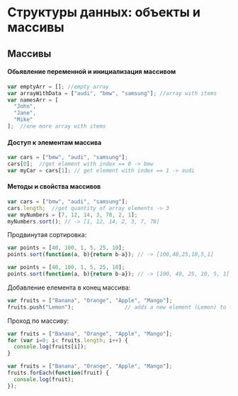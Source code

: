 # Структуры данных: объекты и массивы

## Массивы

#### Обьявление переменной и инициализация массивом
```javascript
var emptyArr = []; //empty array
var arrayWithData = ["audi", "bmw", "samsung"]; //array with items
var namesArr = [
  "John",
  "Jane",
  "Mike"
];  //one more array with items
```

#### Доступ к элементам массива

```javascript
var cars = ["bmw", "audi", "samsung"];
cars[0];  //get element with index == 0 -> bmw
var myCar = cars[1]; // get element with index == 1 -> audi
```

#### Методы и свойства массивов

```javascript
var cars = ["bmw", "audi", "samsung"];
cars.length;  //get quantity of array elements -> 3
var myNumbers = [7, 12, 14, 3, 78, 2, 1];
myNumbers.sort(); // -> [1, 12, 14, 2, 3, 7, 78]
```

Продвинутая сортировка:
```javascript
var points = [40, 100, 1, 5, 25, 10];
points.sort(function(a, b){return b-a}); // -> [100,40,25,10,5,1]
```

```javascript
var points = [40, 100, 1, 5, 25, 10];
points.sort(function(a, b){return b-a}); // -> [100, 40, 25, 10, 5, 1]
```

Добавление елемента в конец массива:
```javascript
var fruits = ["Banana", "Orange", "Apple", "Mango"];
fruits.push("Lemon");                // adds a new element (Lemon) to fruits
```

Проход по массиву:
```javascript
var fruits = ["Banana", "Orange", "Apple", "Mango"];
for (var i=0; i< fruits.length; i++) {
  console.log(fruits[i]);
}
```

```javascript
var fruits = ["Banana", "Orange", "Apple", "Mango"];
fruits.forEach(function(fruit) {
  console.log(fruit);
});
```
